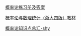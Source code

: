 [概率论练习册及答案](概率论练习册及答案.rar)

[概率论与数理统计（浙大四版）教材](概率统计主要掌握内容20150504_横.pdf)

[概率论知识点总汇-shy](概率论知识点总汇-shy.pdf)

